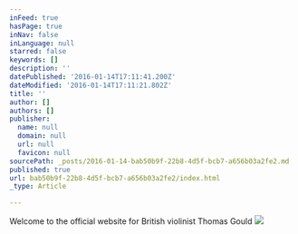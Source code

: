 ```yaml
---
inFeed: true
hasPage: true
inNav: false
inLanguage: null
starred: false
keywords: []
description: ''
datePublished: '2016-01-14T17:11:41.200Z'
dateModified: '2016-01-14T17:11:21.802Z'
title: ''
author: []
authors: []
publisher:
  name: null
  domain: null
  url: null
  favicon: null
sourcePath: _posts/2016-01-14-bab50b9f-22b8-4d5f-bcb7-a656b03a2fe2.md
published: true
url: bab50b9f-22b8-4d5f-bcb7-a656b03a2fe2/index.html
_type: Article

---
```

Welcome to the official website for British violinist Thomas Gould
![](https://the-grid-user-content.s3-us-west-2.amazonaws.com/0a7ac700-4819-48e1-beb1-c823e8ccdde4.jpg)